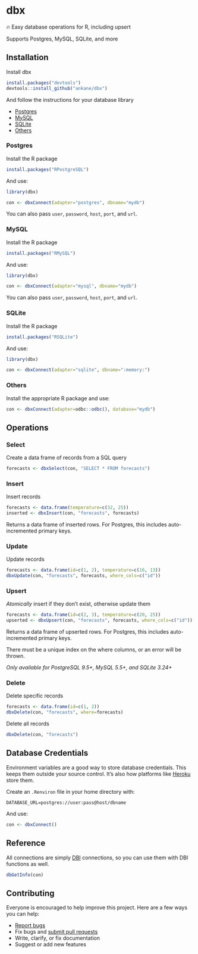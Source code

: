 # dbx

:fire: Easy database operations for R, including upsert

Supports Postgres, MySQL, SQLite, and more

## Installation

Install dbx

```r
install.packages("devtools")
devtools::install_github("ankane/dbx")
```

And follow the instructions for your database library

- [Postgres](#postgres)
- [MySQL](#mysql)
- [SQLite](#sqlite)
- [Others](#others)

### Postgres

Install the R package

```r
install.packages("RPostgreSQL")
```

And use:

```r
library(dbx)

con <- dbxConnect(adapter="postgres", dbname="mydb")
```

You can also pass `user`, `password`, `host`, `port`, and `url`.

### MySQL

Install the R package

```r
install.packages("RMySQL")
```

And use:

```r
library(dbx)

con <- dbxConnect(adapter="mysql", dbname="mydb")
```

You can also pass `user`, `password`, `host`, `port`, and `url`.

### SQLite

Install the R package

```r
install.packages("RSQLite")
```

And use:

```r
library(dbx)

con <- dbxConnect(adapter="sqlite", dbname=":memory:")
```

### Others

Install the appropriate R package and use:

```r
con <- dbxConnect(adapter=odbc::odbc(), database="mydb")
```

## Operations

### Select

Create a data frame of records from a SQL query

```r
forecasts <- dbxSelect(con, "SELECT * FROM forecasts")
```

### Insert

Insert records

```r
forecasts <- data.frame(temperature=c(32, 25))
inserted <- dbxInsert(con, "forecasts", forecasts)
```

Returns a data frame of inserted rows. For Postgres, this includes auto-incremented primary keys.

### Update

Update records

```r
forecasts <- data.frame(id=c(1, 2), temperature=c(16, 13))
dbxUpdate(con, "forecasts", forecasts, where_cols=c("id"))
```

### Upsert

*Atomically* insert if they don’t exist, otherwise update them

```r
forecasts <- data.frame(id=c(2, 3), temperature=c(20, 25))
upserted <- dbxUpsert(con, "forecasts", forecasts, where_cols=c("id"))
```

Returns a data frame of upserted rows. For Postgres, this includes auto-incremented primary keys.

There must be a unique index on the where columns, or an error will be thrown.

*Only available for PostgreSQL 9.5+, MySQL 5.5+, and SQLite 3.24+*

### Delete

Delete specific records

```r
forecasts <- data.frame(id=c(1, 2))
dbxDelete(con, "forecasts", where=forecasts)
```

Delete all records

```r
dbxDelete(con, "forecasts")
```

## Database Credentials

Environment variables are a good way to store database credentials. This keeps them outside your source control. It’s also how platforms like [Heroku](https://www.heroku.com) store them.

Create an `.Renviron` file in your home directory with:

```
DATABASE_URL=postgres://user:pass@host/dbname
```

And use:

```r
con <- dbxConnect()
```

## Reference

All connections are simply [DBI](https://cran.r-project.org/package=DBI) connections, so you can use them with DBI functions as well.

```r
dbGetInfo(con)
```

## Contributing

Everyone is encouraged to help improve this project. Here are a few ways you can help:

- [Report bugs](https://github.com/ankane/dbx/issues)
- Fix bugs and [submit pull requests](https://github.com/ankane/dbx/pulls)
- Write, clarify, or fix documentation
- Suggest or add new features
